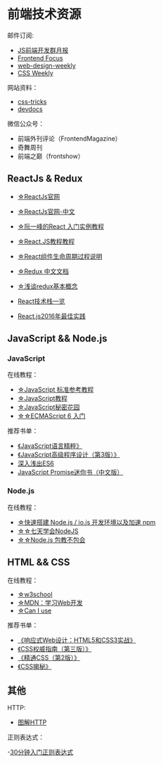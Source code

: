 # 前端技术资源 #

邮件订阅:

- [JS前端开发群月报](https://www.kancloud.cn/jsfront/month/82796)
- [Frontend Focus](https://frontendfoc.us/)
- [web-design-weekly](https://web-design-weekly.com/)
- [CSS Weekly](http://css-weekly.com/)

网站资料：

- [css-tricks](https://css-tricks.com/)
- [devdocs](http://devdocs.io/)

微信公众号：

- 前端外刊评论（FrontendMagazine）
- 奇舞周刊
- 前端之巅（frontshow）

## ReactJs & Redux ##

- [☆ReactJs官网](https://facebook.github.io/react/)
- [☆ReactJs官网-中文](https://discountry.github.io/react/)
- [☆阮一峰的React 入门实例教程](http://www.ruanyifeng.com/blog/2015/03/react.html)
- [☆React.JS教程教程](http://www.phperz.com/special/14.html)
- [☆React组件生命周期过程说明](http://react-china.org/t/react/1740)
- [☆Redux 中文文档](http://cn.redux.js.org/)
- [☆浅谈redux基本概念](https://segmentfault.com/a/1190000007493592)

- [React技术栈一览](https://segmentfault.com/a/1190000009879742)
- [React.js2016年最佳实践](http://www.alloyteam.com/2016/01/reactjs-best-practices-for-2016/)

## JavaScript && Node.js ##

### JavaScript ###

在线教程：

- [☆JavaScript 标准参考教程](http://javascript.ruanyifeng.com/)
- [☆JavaScript教程](https://www.liaoxuefeng.com/wiki/001434446689867b27157e896e74d51a89c25cc8b43bdb3000)
- [☆JavaScript秘密花园](https://bonsaiden.github.io/JavaScript-Garden/zh/)
- [☆☆ECMAScript 6 入门](http://es6.ruanyifeng.com/)

推荐书单：

- [《JavaScript语言精粹》](https://book.douban.com/subject/3590768/)
- [《JavaScript高级程序设计（第3版）》](http://www.ituring.com.cn/book/946)
- [深入浅出ES6](http://www.infoq.com/cn/minibooks/ES6-in-Depth?)
- [JavaScript Promise迷你书（中文版）](http://liubin.org/promises-book/)

### Node.js ###

在线教程：

- [☆快速搭建 Node.js / io.js 开发环境以及加速 npm](https://fengmk2.com/blog/2014/03/node-env-and-faster-npm.html)
- [☆☆七天学会NodeJS](http://nqdeng.github.io/7-days-nodejs/)
- [☆☆Node.js 包教不包会](https://github.com/alsotang/node-lessons)

## HTML && CSS ##

在线教程：

- [☆w3school](http://www.w3school.com.cn/)
- [☆MDN：学习Web开发](https://developer.mozilla.org/zh-CN/docs/learn)
- [☆Can I use](https://caniuse.com/)

推荐书单：

- [《响应式Web设计：HTML5和CSS3实战》](http://www.ituring.com.cn/book/1817)
- [《CSS权威指南（第三版）》](https://book.douban.com/subject/2308234/)
- [《精通CSS（第2版）》](https://book.douban.com/subject/4736167/)
- [《CSS揭秘》](http://www.ituring.com.cn/book/1695)

## 其他 ##

HTTP:

- [图解HTTP](https://book.douban.com/subject/25863515/)

正则表达式：

-[30分钟入门正则表达式](http://deerchao.net/tutorials/regex/regex.htm)
